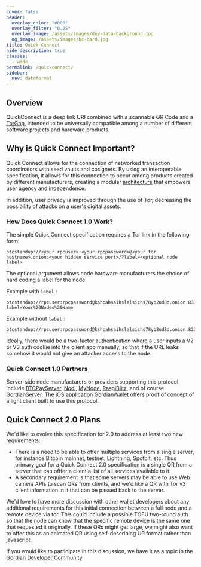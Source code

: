 ```yaml
---
cover: false
header:
  overlay_color: "#000"
  overlay_filter: "0.25"
  overlay_image: /assets/images/dev-data-background.jpg
  og_image: /assets/images/bc-card.jpg
title: Quick Connect
hide_description: true
classes:
  - wide
permalink: /quickconnect/
sidebar:
  nav: dataformat
---
```


## Overview

QuickConnect is a deep link URI combined with a scannable QR Code and
a [TorGap](/torgap/), intended to be universally compatible among a
number of different software projects and hardware products.

## Why is Quick Connect Important?

Quick Connect allows for the connection of networked transaction
coordinators with seed vaults and cosigners. By using an interoperable
specification, it allows for this connection to occur among products
created by different manufacturers, creating a modular
[architecture](/architecture/) that empowers user agency and
independence.

In addition, user privacy is improved through the use of Tor,
decreasing the possibility of attacks on a user's digital assets.

### How Does Quick Connect 1.0 Work?

The simple Quick Connect specification requires a Tor link in the
following form:

```
btcstandup://<your rpcuser>:<your rpcpassword>@<your tor hostname>.onion:<your hidden service port>/?label=<optional node label>
```

The optional argument allows node hardware manufacturers the choice of hard coding a label for the node.

Example with `label` :

```
btcstandup://rpcuser:rpcpassword@kshcahsaihslalsichs78yb2ud8d.onion:8332/?label=Your%20Nodes%20Name
```

Example without `label` :

```
btcstandup://rpcuser:rpcpassword@kshcahsaihslalsichs78yb2ud8d.onion:8332/?
```

Ideally, there would be a two-factor authentication where a user
inputs a V2 or V3 auth cookie into the client app manually, so that if
the URL leaks somehow it would not give an attacker access to the
node.

### Quick Connect 1.0 Partners

Server-side node manufacturers or providers supporting this protocol
include [BTCPayServer](https://btcpayserver.org),
[Nodl](https://www.nodl.it/), [MyNode](http://www.mynodebtc.com),
[RaspiBlitz](https://github.com/rootzoll/raspiblitz), and of course
[GordianServer](https://github.com/BlockchainCommons/GordianServer-macOS). The
iOS application
[GordianWallet](https://github.com/BlockchainCommons/GordianWallet-iOS)
offers proof of concept of a light client built to use this protocol.

## Quick Connect 2.0 Plans

We'd like to evolve this specification for 2.0 to address at least two new requirements:

* There is a need to be able to offer multiple services from a single
  server, for instance Bitcoin mainnet, testnet, Lightning, Spotbit,
  etc. Thus primary goal for a Quick Connect 2.0 specification is a
  single QR from a server that can offfer a client a list of all
  services available to it.
* A secondary requirement is that some servers may be able to use Web
  camera APIs to scan QRs from clients, and we'd like a QR with Tor v3
  client information in it that can be passed back to the server.

We'd love to have more discussion with other wallet developers about
any additional requirements for this initial connection between a full
node and a remote device via tor. This could include a possible TOFU
two-round auth so that the node can know that the specific remote
device is the same one that requested it originally. If these QRs
might get large, we might also want to offer this as an animated QR
using self-describing UR format rather than javascript.

If you would like to participate in this discussion, we have it as a
topic in the [Gordian Developer Community](https://github.com/BlockchainCommons/Gordian-Developer-Community/discussions/33)
